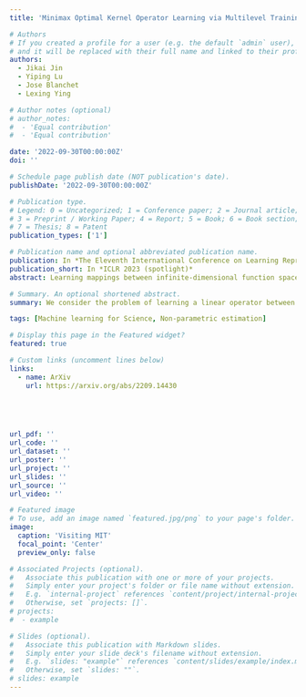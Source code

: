 ```yaml
---
title: 'Minimax Optimal Kernel Operator Learning via Multilevel Training'

# Authors
# If you created a profile for a user (e.g. the default `admin` user), write the username (folder name) here
# and it will be replaced with their full name and linked to their profile.
authors:
  - Jikai Jin
  - Yiping Lu
  - Jose Blanchet
  - Lexing Ying

# Author notes (optional)
# author_notes:
#  - 'Equal contribution'
#  - 'Equal contribution'

date: '2022-09-30T00:00:00Z'
doi: ''

# Schedule page publish date (NOT publication's date).
publishDate: '2022-09-30T00:00:00Z'

# Publication type.
# Legend: 0 = Uncategorized; 1 = Conference paper; 2 = Journal article;
# 3 = Preprint / Working Paper; 4 = Report; 5 = Book; 6 = Book section;
# 7 = Thesis; 8 = Patent
publication_types: ['1']

# Publication name and optional abbreviated publication name.
publication: In *The Eleventh International Conference on Learning Representations (spotlight)*
publication_short: In *ICLR 2023 (spotlight)*
abstract: Learning mappings between infinite-dimensional function spaces has achieved empirical success in many disciplines of machine learning, including generative modeling, functional data analysis, causal inference, and multi-agent reinforcement learning. In this paper, we study the statistical limit of learning a Hilbert-Schmidt operator between two infinite-dimensional Sobolev reproducing kernel Hilbert spaces. We establish the information-theoretic lower bound in terms of the Sobolev Hilbert-Schmidt norm and show that a regularization that learns the spectral components below the bias contour and ignores the ones that are above the variance contour can achieve the optimal learning rate. At the same time, the spectral components between the bias and variance contours give us flexibility in designing computationally feasible machine learning algorithms. Based on this observation, we develop a multilevel kernel operator learning algorithm that is optimal when learning linear operators between infinite-dimensional function spaces.

# Summary. An optional shortened abstract.
summary: We consider the problem of learning a linear operator between Sobolev RKHSs from noisy data. Different from its finite-dimensional counterpart where regularized least squares is optimal, we prove that estimators with a certain multilevel structure is necessary (and sufficient) to achieve optimality.

tags: [Machine learning for Science, Non-parametric estimation]

# Display this page in the Featured widget?
featured: true

# Custom links (uncomment lines below)
links:
  - name: ArXiv
    url: https://arxiv.org/abs/2209.14430



  

url_pdf: ''
url_code: ''
url_dataset: ''
url_poster: ''
url_project: ''
url_slides: ''
url_source: ''
url_video: ''

# Featured image
# To use, add an image named `featured.jpg/png` to your page's folder.
image:
  caption: 'Visiting MIT'
  focal_point: 'Center'
  preview_only: false

# Associated Projects (optional).
#   Associate this publication with one or more of your projects.
#   Simply enter your project's folder or file name without extension.
#   E.g. `internal-project` references `content/project/internal-project/index.md`.
#   Otherwise, set `projects: []`.
# projects:
#  - example

# Slides (optional).
#   Associate this publication with Markdown slides.
#   Simply enter your slide deck's filename without extension.
#   E.g. `slides: "example"` references `content/slides/example/index.md`.
#   Otherwise, set `slides: ""`.
# slides: example
---
```



